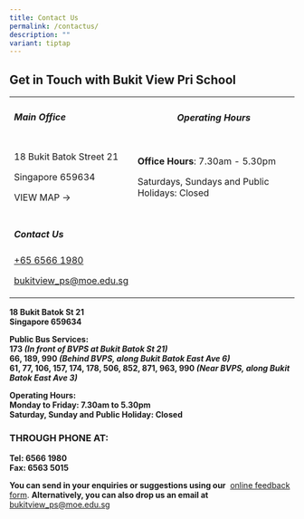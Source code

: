 ```yaml
---
title: Contact Us
permalink: /contactus/
description: ""
variant: tiptap
---
```

<h2><strong>Get in Touch with Bukit View Pri School</strong></h2>
<table style="minWidth: 50px">
<colgroup>
<col>
<col>
</colgroup>
<tbody>
<tr>
<td rowspan="1" colspan="1">
<h5><strong>Main Office</strong></h5>
</td>
<th rowspan="1" colspan="1">
	<h5><strong>Operating Hours</strong></h5>
</th>
</tr>
<tr>
<td rowspan="1" colspan="1">
<p>18 Bukit Batok Street 21</p>
<p>Singapore 659634</p>
<p>VIEW MAP →</p>
</td>
<td rowspan="1" colspan="1">
<p><strong>Office Hours</strong>:&nbsp;7.30am - 5.30pm</p>
<p>Saturdays, Sundays and Public Holidays: Closed</p>
</td>
</tr>
<tr>
<td rowspan="1" colspan="1">
<h5><strong>Contact Us</strong></h5>
<p><a href="tel:+6565661980" rel="noopener noreferrer nofollow" target="_blank"><u>+65 6566 1980</u></a>
</p>
<p><a href="mailto:bukitview_ps@moe.edu.sg" rel="noopener noreferrer nofollow" target="_blank"><u>bukitview_ps@moe.edu.sg</u></a>
</p>
</td>
<td rowspan="1" colspan="1">
<p></p>
</td>
</tr>
</tbody>
</table>
<p><strong>18 Bukit Batok St 21</strong>
<br><strong>Singapore 659634</strong>
</p>
<p><strong>Public Bus Services:</strong>
<br><strong>173&nbsp;<em>(In front of BVPS at Bukit Batok St 21)</em></strong>
<br><strong>66, 189, 990&nbsp;<em>(Behind BVPS, along Bukit Batok East Ave 6)</em></strong>
<br><strong>61, 77, 106, 157, 174, 178, 506, 852, 871, 963, 990&nbsp;<em>(Near BVPS, along Bukit Batok East Ave 3)</em></strong>
</p>
<p><strong>Operating Hours:</strong>
<br><strong>Monday to Friday: 7.30am to 5.30pm</strong>
<br><strong>Saturday, Sunday and Public Holiday: Closed</strong>
</p>
<h3><strong>THROUGH PHONE AT:</strong></h3>
<p><strong>Tel: 6566 1980</strong>
<br><strong>Fax: 6563 5015</strong>
</p>
<p><strong>You can send in your enquiries or suggestions using our</strong>&nbsp;
<a href="https://forms.cwp.gov.sg/bukitviewpri/FormP361U" rel="noopener noreferrer nofollow" target="_blank">online feedback form</a>.&nbsp;<strong>Alternatively, you can also drop us an email at</strong>&nbsp;
<a href="mailto:bukitview_ps@moe.edu.sg" rel="noopener noreferrer nofollow" target="_blank">bukitview_ps@moe.edu.sg</a>
</p>